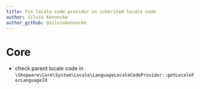 ```yaml
---
title: Fix locale code provider on inherited locale code
author: Silvio Kennecke
author_github: @silviokennecke
---
```

# Core
*  check parent locale code in `\Shopware\Core\System\Locale\LanguageLocaleCodeProvider::getLocaleForLanguageId`
